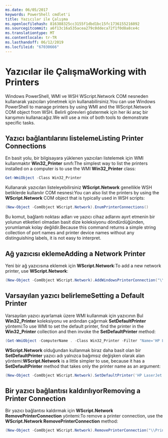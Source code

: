 ```yaml
---
ms.date: 06/05/2017
keywords: PowerShell cmdlet'i
title: Yazıcılar ile Çalışma
ms.openlocfilehash: 816388325cc3155f1dbd1bc15fc1736155216092
ms.sourcegitcommit: a6f13c16a535acea279c0ddeca72f1f0d8a8ce4c
ms.translationtype: MT
ms.contentlocale: tr-TR
ms.lasthandoff: 06/12/2019
ms.locfileid: "67030666"
---
```

# <a name="working-with-printers"></a><span data-ttu-id="74acc-103">Yazıcılar ile Çalışma</span><span class="sxs-lookup"><span data-stu-id="74acc-103">Working with Printers</span></span>

<span data-ttu-id="74acc-104">Windows PowerShell, WMI ve WSH WScript.Network COM nesneden kullanarak yazıcıları yönetmek için kullanabilirsiniz.</span><span class="sxs-lookup"><span data-stu-id="74acc-104">You can use Windows PowerShell to manage printers by using WMI and the WScript.Network COM object from WSH.</span></span> <span data-ttu-id="74acc-105">Belirli görevleri göstermek için her iki araç bir karışımını kullanacağız.</span><span class="sxs-lookup"><span data-stu-id="74acc-105">We will use a mix of both tools to demonstrate specific tasks.</span></span>

## <a name="listing-printer-connections"></a><span data-ttu-id="74acc-106">Yazıcı bağlantılarını listeleme</span><span class="sxs-lookup"><span data-stu-id="74acc-106">Listing Printer Connections</span></span>

<span data-ttu-id="74acc-107">En basit yolu, bir bilgisayara yüklenen yazıcıları listelemek için WMI kullanmaktır **Win32_Printer** sınıfı:</span><span class="sxs-lookup"><span data-stu-id="74acc-107">The simplest way to list the printers installed on a computer is to use the WMI **Win32_Printer** class:</span></span>

```powershell
Get-WmiObject -Class Win32_Printer
```

<span data-ttu-id="74acc-108">Kullanarak yazıcıları listeleyebilirsiniz **WScript.Network** genellikle WSH betiklerde kullanılır COM nesnesi:</span><span class="sxs-lookup"><span data-stu-id="74acc-108">You can also list the printers by using the **WScript.Network** COM object that is typically used in WSH scripts:</span></span>

```powershell
(New-Object -ComObject WScript.Network).EnumPrinterConnections()
```

<span data-ttu-id="74acc-109">Bu komut, bağlantı noktası adları ve yazıcı cihaz adlarını ayırt etmenin bir yolunun etiketleri olmadan basit dize koleksiyonu döndürdüğünden, yorumlamak kolay değildir.</span><span class="sxs-lookup"><span data-stu-id="74acc-109">Because this command returns a simple string collection of port names and printer device names without any distinguishing labels, it is not easy to interpret.</span></span>

## <a name="adding-a-network-printer"></a><span data-ttu-id="74acc-110">Ağ yazıcısı ekleme</span><span class="sxs-lookup"><span data-stu-id="74acc-110">Adding a Network Printer</span></span>

<span data-ttu-id="74acc-111">Yeni bir ağ yazıcısına eklemek için **WScript.Network**:</span><span class="sxs-lookup"><span data-stu-id="74acc-111">To add a new network printer, use **WScript.Network**:</span></span>

```powershell
(New-Object -ComObject WScript.Network).AddWindowsPrinterConnection("\\Printserver01\Xerox5")
```

## <a name="setting-a-default-printer"></a><span data-ttu-id="74acc-112">Varsayılan yazıcı belirleme</span><span class="sxs-lookup"><span data-stu-id="74acc-112">Setting a Default Printer</span></span>

<span data-ttu-id="74acc-113">Varsayılan yazıcı ayarlamak üzere WMI kullanmak için yazıcının Bul **Win32_Printer** koleksiyonu ve ardından çağırmak **SetDefaultPrinter** yöntemi:</span><span class="sxs-lookup"><span data-stu-id="74acc-113">To use WMI to set the default printer, find the printer in the **Win32_Printer** collection and then invoke the **SetDefaultPrinter** method:</span></span>

```powershell
(Get-WmiObject -ComputerName . -Class Win32_Printer -Filter "Name='HP LaserJet 5Si'").SetDefaultPrinter()
```

<span data-ttu-id="74acc-114">**WScript.Network** olduğundan kullanmak biraz daha basit olan bir **SetDefaultPrinter** yazıcı adı yalnızca bağımsız değişken olarak alan yöntemi:</span><span class="sxs-lookup"><span data-stu-id="74acc-114">**WScript.Network** is a little simpler to use, because it has a **SetDefaultPrinter** method that takes only the printer name as an argument:</span></span>

```powershell
(New-Object -ComObject WScript.Network).SetDefaultPrinter('HP LaserJet 5Si')
```

## <a name="removing-a-printer-connection"></a><span data-ttu-id="74acc-115">Bir yazıcı bağlantısı kaldırılıyor</span><span class="sxs-lookup"><span data-stu-id="74acc-115">Removing a Printer Connection</span></span>

<span data-ttu-id="74acc-116">Bir yazıcı bağlantısı kaldırmak için **WScript.Network RemovePrinterConnection** yöntemi:</span><span class="sxs-lookup"><span data-stu-id="74acc-116">To remove a printer connection, use the **WScript.Network RemovePrinterConnection** method:</span></span>

```powershell
(New-Object -ComObject WScript.Network).RemovePrinterConnection("\\Printserver01\Xerox5")
```
